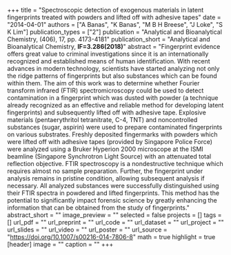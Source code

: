 +++
title = "Spectroscopic detection of exogenous materials in latent fingerprints treated with powders and lifted off with adhesive tapes"
date = "2014-04-01"
authors = ["A Banas", "K Banas", "M B H Breese", "J Loke", "S K Lim"]
publication_types = ["2"]
publication = "Analytical and Bioanalytical Chemistry, (406), 17, pp. 4173-4181"
publication_short = "Analytical and Bioanalytical Chemistry, **IF=3.286(2018)**"
abstract = "Fingerprint evidence offers great value to criminal investigations since it is an internationally recognized and established means of human identification. With recent advances in modern technology, scientists have started analyzing not only the ridge patterns of fingerprints but also substances which can be found within them. The aim of this work was to determine whether Fourier transform infrared (FTIR) spectromicroscopy could be used to detect contamination in a fingerprint which was dusted with powder (a technique already recognized as an effective and reliable method for developing latent fingerprints) and subsequently lifted off with adhesive tape. Explosive materials (pentaerythritol tetranitrate, C-4, TNT) and noncontrolled substances (sugar, aspirin) were used to prepare contaminated fingerprints on various substrates. Freshly deposited fingermarks with powders which were lifted off with adhesive tapes (provided by Singapore Police Force) were analyzed using a Bruker Hyperion 2000 microscope at the ISMI beamline (Singapore Synchrotron Light Source) with an attenuated total reflection objective. FTIR spectroscopy is a nondestructive technique which requires almost no sample preparation. Further, the fingerprint under analysis remains in pristine condition, allowing subsequent analysis if necessary. All analyzed substances were successfully distinguished using their FTIR spectra in powdered and lifted fingerprints. This method has the potential to significantly impact forensic science by greatly enhancing the information that can be obtained from the study of fingerprints."
abstract_short = ""
image_preview = ""
selected = false
projects = []
tags = []
url_pdf = ""
url_preprint = ""
url_code = ""
url_dataset = ""
url_project = ""
url_slides = ""
url_video = ""
url_poster = ""
url_source = "https://doi.org/10.1007/s00216-014-7806-8"
math = true
highlight = true
[header]
image = ""
caption = ""
+++
